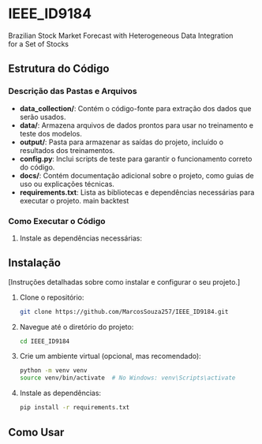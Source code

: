 # IEEE_ID9184
Brazilian Stock Market Forecast with Heterogeneous Data Integration for a Set of Stocks

## Estrutura do Código


### Descrição das Pastas e Arquivos
- **data_collection/**: Contém o código-fonte para extração dos dados que serão usados.
- **data/**: Armazena arquivos de dados prontos para usar no treinamento e teste dos modelos.
- **output/**: Pasta para armazenar as saídas do projeto, incluído o resultados dos treinamentos.
- **config.py**: Inclui scripts de teste para garantir o funcionamento correto do código.
- **docs/**: Contém documentação adicional sobre o projeto, como guias de uso ou explicações técnicas.
- **requirements.txt**: Lista as bibliotecas e dependências necessárias para executar o projeto.
main
backtest


### Como Executar o Código

1. Instale as dependências necessárias:


## Instalação

[Instruções detalhadas sobre como instalar e configurar o seu projeto.]

1.  Clone o repositório:

    ```bash
    git clone https://github.com/MarcosSouza257/IEEE_ID9184.git
    ```

2.  Navegue até o diretório do projeto:

    ```bash
    cd IEEE_ID9184
    ```
3. Crie um ambiente virtual (opcional, mas recomendado):

    ```bash
    python -m venv venv
    source venv/bin/activate  # No Windows: venv\Scripts\activate
    ```


4.  Instale as dependências:

    ```bash
    pip install -r requirements.txt


## Como Usar 






